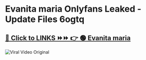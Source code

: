 
 # Evanita maria Onlyfans Leaked - Update Files 6ogtq

## <h2><a href="https://clipsfans.com/Evanita_maria&ref=git">🔗 Click to LINKS ⏩⏩ 👉 🟢 Evanita maria </a></h2>

<a href="https://clipsfans.com/Evanita_maria&ref=git" rel="nofollow" data-target="animated-image.originalLink"><img src="https://i.ibb.co.com/xMMVF88/686577567.gif" alt="Viral Video Original" style="max-width: 100%; display: inline-block;" data-target="animated-image.originalImage"></a>

